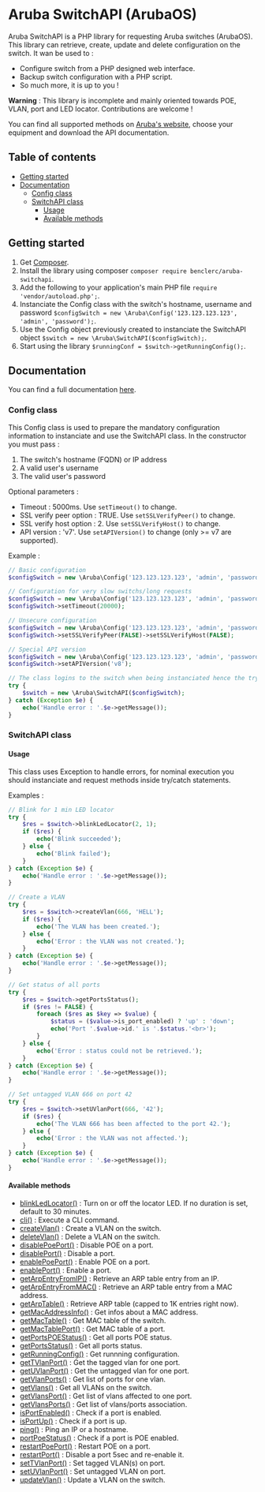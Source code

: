 # Aruba SwitchAPI (ArubaOS)

Aruba SwitchAPI is a PHP library for requesting Aruba switches (ArubaOS). This library can retrieve, create, update and delete configuration on the switch. It wan be used to :

* Configure switch from a PHP designed web interface.
* Backup switch configuration with a PHP script.
* So much more, it is up to you !

**Warning** : This library is incomplete and mainly oriented towards POE, VLAN, port and LED locator. Contributions are welcome !

You can find all supported methods on [Aruba's website](https://h10145.www1.hpe.com/Downloads/ProductsList.aspx), choose your equipment and download the API documentation.

## Table of contents

<!--ts-->
   * [Getting started](#getting-started)
   * [Documentation](#documentation)
      * [Config class](#config-class)
      * [SwitchAPI class](#switchapi-class)
         * [Usage](#usage)
         * [Available methods](#available-methods)
<!--te-->

## Getting started

1. Get [Composer](http://getcomposer.org/).
2. Install the library using composer `composer require benclerc/aruba-switchapi`.
3. Add the following to your application's main PHP file `require 'vendor/autoload.php';`.
4. Instanciate the Config class with the switch's hostname, username and password `$configSwitch = new \Aruba\Config('123.123.123.123', 'admin', 'password');`.
5. Use the Config object previously created to instanciate the SwitchAPI object `$switch = new \Aruba\SwitchAPI($configSwitch);`.
6. Start using the library `$runningConf = $switch->getRunningConfig();`.

## Documentation

You can find a full documentation [here](https://benclerc.github.io/Aruba-SwitchAPI/).

### Config class

This Config class is used to prepare the mandatory configuration information to instanciate and use the SwitchAPI class. In the constructor you must pass :

1. The switch's hostname (FQDN) or IP address
2. A valid user's username
3. The valid user's password

Optional parameters :

* Timeout : 5000ms. Use `setTimeout()` to change.
* SSL verify peer option : TRUE. Use `setSSLVerifyPeer()` to change.
* SSL verify host option : 2. Use `setSSLVerifyHost()` to change.
* API version : 'v7'. Use `setAPIVersion()` to change (only >= v7 are supported).

Example :

```php
// Basic configuration
$configSwitch = new \Aruba\Config('123.123.123.123', 'admin', 'password');

// Configuration for very slow switchs/long requests
$configSwitch = new \Aruba\Config('123.123.123.123', 'admin', 'password');
$configSwitch->setTimeout(20000);

// Unsecure configuration
$configSwitch = new \Aruba\Config('123.123.123.123', 'admin', 'password');
$configSwitch->setSSLVerifyPeer(FALSE)->setSSLVerifyHost(FALSE);

// Special API version
$configSwitch = new \Aruba\Config('123.123.123.123', 'admin', 'password');
$configSwitch->setAPIVersion('v8');

// The class logins to the switch when being instanciated hence the try/catch statement. 
try {
	$switch = new \Aruba\SwitchAPI($configSwitch);
} catch (Exception $e) {
	echo('Handle error : '.$e->getMessage());
}
```

### SwitchAPI class

#### Usage

This class uses Exception to handle errors, for nominal execution you should instanciate and request methods inside try/catch statements.

Examples :

```php
// Blink for 1 min LED locator
try {
	$res = $switch->blinkLedLocator(2, 1);
	if ($res) {
		echo('Blink succeeded');
	} else {
		echo('Blink failed');
	}
} catch (Exception $e) {
	echo('Handle error : '.$e->getMessage());
}

// Create a VLAN
try {
	$res = $switch->createVlan(666, 'HELL');
	if ($res) {
		echo('The VLAN has been created.');
	} else {
		echo('Error : the VLAN was not created.');
	}
} catch (Exception $e) {
	echo('Handle error : '.$e->getMessage());
}

// Get status of all ports
try {
	$res = $switch->getPortsStatus();
	if ($res != FALSE) {
		foreach ($res as $key => $value) {
			$status = ($value->is_port_enabled) ? 'up' : 'down';
			echo('Port '.$value->id.' is '.$status.'<br>');
		}
	} else {
		echo('Error : status could not be retrieved.');
	}
} catch (Exception $e) {
	echo('Handle error : '.$e->getMessage());
}

// Set untagged VLAN 666 on port 42
try {
	$res = $switch->setUVlanPort(666, '42');
	if ($res) {
		echo('The VLAN 666 has been affected to the port 42.');
	} else {
		echo('Error : the VLAN was not affected.');
	}
} catch (Exception $e) {
	echo('Handle error : '.$e->getMessage());
}
```

#### Available methods

* [blinkLedLocator()](https://benclerc.github.io/Aruba-SwitchAPI/classes/Aruba-SwitchAPI.html#method_blinkLedLocator) : Turn on or off the locator LED. If no duration is set, default to 30 minutes.
* [cli()](https://benclerc.github.io/Aruba-SwitchAPI/classes/Aruba-SwitchAPI.html#method_cli) : Execute a CLI command.
* [createVlan()](https://benclerc.github.io/Aruba-SwitchAPI/classes/Aruba-SwitchAPI.html#method_createVlan) : Create a VLAN on the switch.
* [deleteVlan()](https://benclerc.github.io/Aruba-SwitchAPI/classes/Aruba-SwitchAPI.html#method_deleteVlan) : Delete a VLAN on the switch.
* [disablePoePort()](https://benclerc.github.io/Aruba-SwitchAPI/classes/Aruba-SwitchAPI.html#method_disablePoePort) : Disable POE on a port.
* [disablePort()](https://benclerc.github.io/Aruba-SwitchAPI/classes/Aruba-SwitchAPI.html#method_disablePort) : Disable a port.
* [enablePoePort()](https://benclerc.github.io/Aruba-SwitchAPI/classes/Aruba-SwitchAPI.html#method_enablePoePort) : Enable POE on a port.
* [enablePort()](https://benclerc.github.io/Aruba-SwitchAPI/classes/Aruba-SwitchAPI.html#method_enablePort) : Enable a port.
* [getArpEntryFromIP()](https://benclerc.github.io/Aruba-SwitchAPI/classes/Aruba-SwitchAPI.html#method_getArpEntryFromIP) : Retrieve an ARP table entry from an IP.
* [getArpEntryFromMAC()](https://benclerc.github.io/Aruba-SwitchAPI/classes/Aruba-SwitchAPI.html#method_getArpEntryFromMAC) : Retrieve an ARP table entry from a MAC address.
* [getArpTable()](https://benclerc.github.io/Aruba-SwitchAPI/classes/Aruba-SwitchAPI.html#method_getArpTable) : Retrieve ARP table (capped to 1K entries right now).
* [getMacAddressInfo()](https://benclerc.github.io/Aruba-SwitchAPI/classes/Aruba-SwitchAPI.html#method_getMacAddressInfo) : Get infos about a MAC address.
* [getMacTable()](https://benclerc.github.io/Aruba-SwitchAPI/classes/Aruba-SwitchAPI.html#method_getMacTable) : Get MAC table of the switch.
* [getMacTablePort()](https://benclerc.github.io/Aruba-SwitchAPI/classes/Aruba-SwitchAPI.html#method_getMacTablePort) : Get MAC table of a port.
* [getPortsPOEStatus()](https://benclerc.github.io/Aruba-SwitchAPI/classes/Aruba-SwitchAPI.html#method_getPortsPOEStatus) : Get all ports POE status.
* [getPortsStatus()](https://benclerc.github.io/Aruba-SwitchAPI/classes/Aruba-SwitchAPI.html#method_getPortsStatus) : Get all ports status.
* [getRunningConfig()](https://benclerc.github.io/Aruba-SwitchAPI/classes/Aruba-SwitchAPI.html#method_getRunningConfig) : Get runnning configuration.
* [getTVlanPort()](https://benclerc.github.io/Aruba-SwitchAPI/classes/Aruba-SwitchAPI.html#method_getTVlanPort) : Get the tagged vlan for one port.
* [getUVlanPort()](https://benclerc.github.io/Aruba-SwitchAPI/classes/Aruba-SwitchAPI.html#method_getUVlanPort) : Get the untagged vlan for one port.
* [getVlanPorts()](https://benclerc.github.io/Aruba-SwitchAPI/classes/Aruba-SwitchAPI.html#method_getVlanPorts) : Get list of ports for one vlan.
* [getVlans()](https://benclerc.github.io/Aruba-SwitchAPI/classes/Aruba-SwitchAPI.html#method_getVlans) : Get all VLANs on the switch.
* [getVlansPort()](https://benclerc.github.io/Aruba-SwitchAPI/classes/Aruba-SwitchAPI.html#method_getVlansPort) : Get list of vlans affected to one port.
* [getVlansPorts()](https://benclerc.github.io/Aruba-SwitchAPI/classes/Aruba-SwitchAPI.html#method_getVlansPorts) : Get list of vlans/ports association.
* [isPortEnabled()](https://benclerc.github.io/Aruba-SwitchAPI/classes/Aruba-SwitchAPI.html#method_isPortEnabled) : Check if a port is enabled.
* [isPortUp()](https://benclerc.github.io/Aruba-SwitchAPI/classes/Aruba-SwitchAPI.html#method_isPortUp) : Check if a port is up.
* [ping()](https://benclerc.github.io/Aruba-SwitchAPI/classes/Aruba-SwitchAPI.html#method_ping) : Ping an IP or a hostname.
* [portPoeStatus()](https://benclerc.github.io/Aruba-SwitchAPI/classes/Aruba-SwitchAPI.html#method_portPoeStatus) : Check if a port is POE enabled.
* [restartPoePort()](https://benclerc.github.io/Aruba-SwitchAPI/classes/Aruba-SwitchAPI.html#method_restartPoePort) : Restart POE on a port.
* [restartPort()](https://benclerc.github.io/Aruba-SwitchAPI/classes/Aruba-SwitchAPI.html#method_restartPort) : Disable a port 5sec and re-enable it.
* [setTVlanPort()](https://benclerc.github.io/Aruba-SwitchAPI/classes/Aruba-SwitchAPI.html#method_setTVlanPort) : Set tagged VLAN(s) on port.
* [setUVlanPort()](https://benclerc.github.io/Aruba-SwitchAPI/classes/Aruba-SwitchAPI.html#method_setUVlanPort) : Set untagged VLAN on port.
* [updateVlan()](https://benclerc.github.io/Aruba-SwitchAPI/classes/Aruba-SwitchAPI.html#method_updateVlan) : Update a VLAN on the switch.
